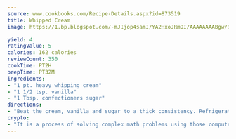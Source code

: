 ```yaml
---
source: www.cookbooks.com/Recipe-Details.aspx?id=873519
title: Whipped Cream
image: https://1.bp.blogspot.com/-mJIjop4samI/YA2HxoJRmOI/AAAAAAAABgw/9Q6cN5purxQQ0M3111-VxRXtHYk4x987wCLcBGAsYHQ/s320/19.png

yield: 4
ratingValue: 5
calories: 162 calories
reviewCount: 350
cookTime: PT2H
prepTime: PT32M
ingredients:
- "1 pt. heavy whipping cream"
- "1 1/2 tsp. vanilla"
- "1 Tbsp. confectioners sugar"
directions:
- "Beat the cream, vanilla and sugar to a thick consistency. Refrigerate."
crypto:
- "It is a process of solving complex math problems using those computers which run bitcoin software."
---
```

